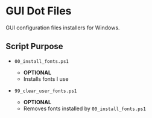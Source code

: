 # GUI Dot Files

GUI configuration files installers for Windows.

## Script Purpose

* `00_install_fonts.ps1`
  * **OPTIONAL**
  * Installs fonts I use

* `99_clear_user_fonts.ps1`
  * **OPTIONAL**
  * Removes fonts installed by `00_install_fonts.ps1`


